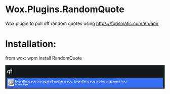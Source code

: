 # Wox.Plugins.RandomQuote
Wox plugin to pull off random quotes using https://forismatic.com/en/api/

# Installation:
from wox: wpm install RandomQuote

![screenshot](screen.png?raw=true "Screenshot")